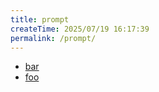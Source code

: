 ```yaml
---
title: prompt
createTime: 2025/07/19 16:17:39
permalink: /prompt/
---
```

- [bar](./bar.md)
- [foo](./foo.md)
